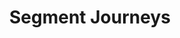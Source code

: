 ---
title: Segment Journeys
description: |
  Create personalized experiences at scale across every connected channel, including: email, SMS, in-app, and advertising.....
release_type: GA
product_area: personas
business: true
team: false
doc_links:
  - 
    title: Journeys Overview
    url: "/docs/personas/journeys"
  -
    title: Analytics-Kotlin Repository
    url: "https://github.com/segmentio/analytics-kotlin"
images:
  -
    path: /images/release-notes/ui-update-1.png
    desc: The navigation was redesigned to better reflect how users navigate through the product.
---